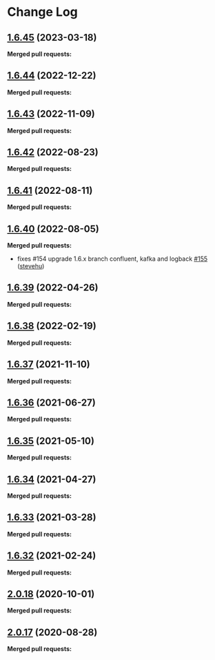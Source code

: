 # Change Log

## [1.6.45](https://github.com/networknt/light-kafka/tree/1.6.45) (2023-03-18)


**Merged pull requests:**


## [1.6.44](https://github.com/networknt/light-kafka/tree/1.6.44) (2022-12-22)


**Merged pull requests:**




## [1.6.43](https://github.com/networknt/light-kafka/tree/1.6.43) (2022-11-09)


**Merged pull requests:**


## [1.6.42](https://github.com/networknt/light-kafka/tree/1.6.42) (2022-08-23)


**Merged pull requests:**




## [1.6.41](https://github.com/networknt/light-kafka/tree/1.6.41) (2022-08-11)


**Merged pull requests:**




## [1.6.40](https://github.com/networknt/light-kafka/tree/1.6.40) (2022-08-05)


**Merged pull requests:**


- fixes \#154 upgrade 1.6.x branch confluent, kafka and logback [\#155](https://github.com/networknt/light-kafka/pull/155) ([stevehu](https://github.com/stevehu))
## [1.6.39](https://github.com/networknt/light-kafka/tree/1.6.39) (2022-04-26)


**Merged pull requests:**




## [1.6.38](https://github.com/networknt/light-kafka/tree/1.6.38) (2022-02-19)


**Merged pull requests:**




## [1.6.37](https://github.com/networknt/light-kafka/tree/1.6.37) (2021-11-10)


**Merged pull requests:**




## [1.6.36](https://github.com/networknt/light-kafka/tree/1.6.36) (2021-06-27)


**Merged pull requests:**


## [1.6.35](https://github.com/networknt/light-kafka/tree/1.6.35) (2021-05-10)


**Merged pull requests:**


## [1.6.34](https://github.com/networknt/light-kafka/tree/1.6.34) (2021-04-27)


**Merged pull requests:**




## [1.6.33](https://github.com/networknt/light-kafka/tree/1.6.33) (2021-03-28)


**Merged pull requests:**


## [1.6.32](https://github.com/networknt/light-kafka/tree/1.6.32) (2021-02-24)


**Merged pull requests:**


## [2.0.18](https://github.com/networknt/light-kafka/tree/2.0.18) (2020-10-01)


**Merged pull requests:**


## [2.0.17](https://github.com/networknt/light-kafka/tree/2.0.17) (2020-08-28)


**Merged pull requests:**
